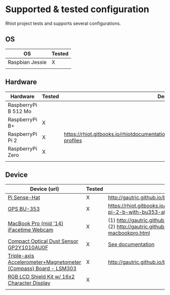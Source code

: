 # Supported & tested configuration

Rhiot project tests and supports several configurations.

## OS

|OS 	|Tested|
|--|--|
|Raspbian Jessie        |	    X|
| | ||

## Hardware 

|Hardware 	|Tested | Demo URL |
|--|--|--|
|RaspberryPi B 512 Mo       | |	|
|RaspberryPi B+ 	        | X | |
|RaspberryPi Pi 2 	        | X | <https://rhiot.gitbooks.io/rhiotdocumentation/content/performance/index.html#Hardware-profiles>|
|RaspberryPi Zero 	        |X | |
| | |||

## Device

|Device (url)	|Tested|  Demo URL |
|--|--|--|
|[Pi Sense-Hat](https://www.raspberrypi.org/products/sense-hat/)	            | X| <http://gautric.github.io/blog/2015/11/24/rhiot-framebuffer-raspberrypi-sense-hat.html>|
|[GPS BU-353](http://usglobalsat.com/p-688-bu-353-s4.aspx#images/product/large/688_2.jpg)| X |<https://rhiot.gitbooks.io/rhiotdocumentation/content/performance/index.html#raspberry-pi-2-b-with-bu353-aka-rpi2bu353>|
|[MacBook Pro (mid '14) iFacetime Webcam](www.apple.com)| X | (1) <http://gautric.github.io/blog/2015/10/22/rhiot-0.1.2-camel-webcam-macos-x.html> (2) <http://gautric.github.io/blog/2015/10/23/rhiot-camel-webcam-websocket-macbookpro.html>|
|[Compact Optical Dust Sensor GP2Y1010AU0F](https://www.sparkfun.com/datasheets/Sensors/gp2y1010au_e.pdf)|X|[See documentation](https://rhiot.gitbooks.io/rhiotdocumentation/content/gateway/camel_components/camel_gp2y1010au0f_component.html)|
|[Triple-axis Accelerometer+Magnetometer (Compass) Board - LSM303](https://www.adafruit.com/products/1120)|X|<http://gautric.github.io/blog/2015/05/20/camel-iot-labs-i2c-gpio-mqtt-lcd.html>|
|[RGB LCD Shield Kit w/ 16x2 Character Display](https://www.adafruit.com/products/716)|X|||
|||||
